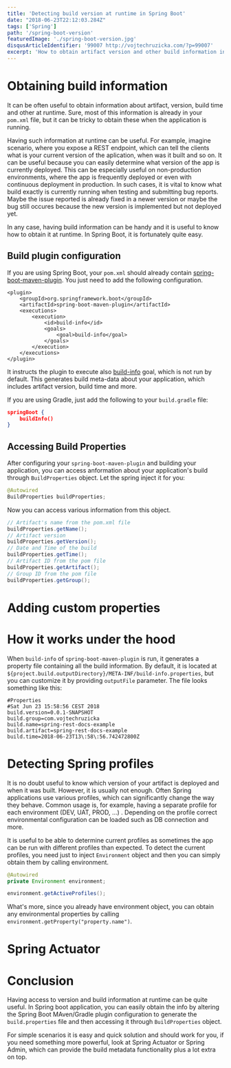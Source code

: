 ```yaml
---
title: 'Detecting build version at runtime in Spring Boot'
date: "2018-06-23T22:12:03.284Z"
tags: ['Spring']
path: '/spring-boot-version'
featuredImage: './spring-boot-version.jpg'
disqusArticleIdentifier: '99007 http://vojtechruzicka.com/?p=99007'
excerpt: 'How to obtain artifact version and other build information in a Spring Boot app at runtime?'
---
```


# Obtaining build information
It can be often useful to obtain information about artifact, version, build time and other at runtime. Sure, most of this information is already in your `pom.xml` file, but it can be tricky to obtain these when the application is running.

Having such information at runtime can be useful. For example, imagine scenario, where you expose a REST endpoint, which can tell the clients what is your current version of the aplication, when was it built and so on. It can be useful because you can easily determine what version of the app is currently deployed. This can be especially useful on non-production environments, where the app is frequently deployed or even with continuous deployment in production. In such cases, it is vital to know what build exactly is currently running when testing and submitting bug reports. Maybe the issue reported is already fixed in a newer version or maybe the bug still occures because the new version is implemented but not deployed yet.

In any case, having build information can be handy and it is useful to know how to obtain it at runtime. In Spring Boot, it is fortunately quite easy.

## Build plugin configuration
If you are using Spring Boot, your `pom.xml` should already contain [spring-boot-maven-plugin](https://docs.spring.io/spring-boot/docs/2.0.3.RELEASE/maven-plugin/). You just need to add the following configuration.

```xml{4-11}
<plugin>
    <groupId>org.springframework.boot</groupId>
    <artifactId>spring-boot-maven-plugin</artifactId>
    <executions>
        <execution>
            <id>build-info</id>
            <goals>
                <goal>build-info</goal>
            </goals>
        </execution>
    </executions>
</plugin>
```

It instructs the plugin to execute also [build-info](https://docs.spring.io/spring-boot/docs/2.0.3.RELEASE/maven-plugin/build-info-mojo.html) goal, which is not run by default. This generates build meta-data about your application, which includes artifact version, build time and more. 

If you are using Gradle, just add the following to your `build.gradle` file:

```json
springBoot {
    buildInfo()
}
```

## Accessing Build Properties
After configuring your `spring-boot-maven-plugin` and building your application, you can access anformation about your application's build through `BuildProperties` object. Let the spring inject it for you:

```java
@Autowired
BuildProperties buildProperties;
```

Now you can access various information from this object.

```java
// Artifact's name from the pom.xml file
buildProperties.getName();
// Artifact version
buildProperties.getVersion();
// Date and Time of the build
buildProperties.getTime();
// Artifact ID from the pom file
buildProperties.getArtifact();
// Group ID from the pom file
buildProperties.getGroup();
```
# Adding custom properties
# How it works under the hood
When `build-info` of `spring-boot-maven-plugin` is run, it generates a property file containing all the build information. By default, it is located at `${project.build.outputDirectory}/META-INF/build-info.properties`, but you can customize it by providing `outputFile` parameter. The file looks something like this:

```properties
#Properties
#Sat Jun 23 15:58:56 CEST 2018
build.version=0.0.1-SNAPSHOT
build.group=com.vojtechruzicka
build.name=spring-rest-docs-example
build.artifact=spring-rest-docs-example
build.time=2018-06-23T13\:58\:56.742472800Z
```

# Detecting Spring profiles
It is no doubt useful to know which version of your artifact is deployed and when it was built. However, it is usually not enough. Often Spring applications use various profiles, which can significantly change the way they behave. Common usage is, for example, having a separate profile for each environment (DEV, UAT, PROD, ...) . Depending on the profile correct environmental configuration can be loaded such as DB connection and more.

It is useful to be able to determine current profiles as sometimes the app can be run with different profiles than expected. To detect the current profiles, you need just to inject `Environment` object and then you can simply obtain them by calling environment.

```java
@Autowired
private Environment environment;

environment.getActiveProfiles();
```

What's more, since you already have environment object, you can obtain any environmental properties by calling `environment.getProperty("property.name")`.

# Spring Actuator


# Conclusion
Having access to version and build information at runtime can be quite useful. In Spring boot application, you can easily obtain the info by altering the Spring Boot MAven/Gradle plugin configuration to generate the `build.properties` file and then accessing it through `BuildProperties` object.

For simple scenarios it is easy and quick solution and should work for you, if you need something more powerful, look at Spring Actuator or Spring Admin, which can provide the build metadata functionality plus a lot extra on top.
